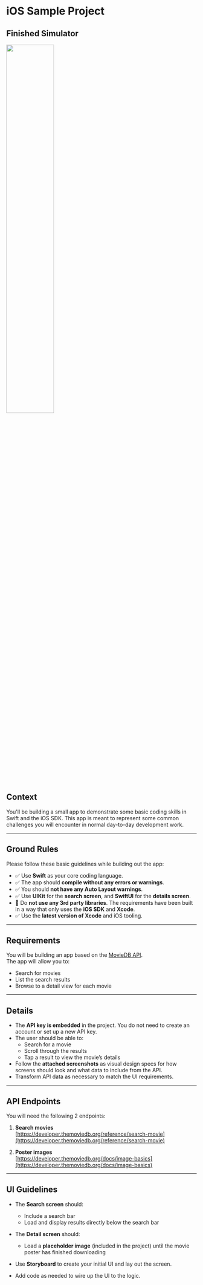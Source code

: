 # iOS Sample Project

## Finished Simulator

<img src="https://github.com/tschmidt6/MovieBrowser/blob/main/Simulator.gif" width=50% height=50%>

## Context

You'll be building a small app to demonstrate some basic coding skills in Swift and the iOS SDK. This app is meant to represent some common challenges you will encounter in normal day-to-day development work.

---

## Ground Rules

Please follow these basic guidelines while building out the app:

- ✅ Use **Swift** as your core coding language.
- ✅ The app should **compile without any errors or warnings**.
- ✅ You should **not have any Auto Layout warnings**.
- ✅ Use **UIKit** for the **search screen**, and **SwiftUI** for the **details screen**.
- 🚫 Do **not use any 3rd party libraries**. The requirements have been built in a way that only uses the **iOS SDK** and **Xcode**.
- ✅ Use the **latest version of Xcode** and iOS tooling.

---

## Requirements

You will be building an app based on the [MovieDB API](https://developer.themoviedb.org/reference/search-movie).  
The app will allow you to:

- Search for movies
- List the search results
- Browse to a detail view for each movie

---

## Details

- The **API key is embedded** in the project. You do not need to create an account or set up a new API key.
- The user should be able to:
  - Search for a movie
  - Scroll through the results
  - Tap a result to view the movie’s details
- Follow the **attached screenshots** as visual design specs for how screens should look and what data to include from the API.
- Transform API data as necessary to match the UI requirements.

---

## API Endpoints

You will need the following 2 endpoints:

1. **Search movies**  
   [https://developer.themoviedb.org/reference/search-movie](https://developer.themoviedb.org/reference/search-movie)

2. **Poster images**  
   [https://developer.themoviedb.org/docs/image-basics](https://developer.themoviedb.org/docs/image-basics)

---

## UI Guidelines

- The **Search screen** should:
  - Include a search bar
  - Load and display results directly below the search bar

- The **Detail screen** should:
  - Load a **placeholder image** (included in the project) until the movie poster has finished downloading

- Use **Storyboard** to create your initial UI and lay out the screen.
- Add code as needed to wire up the UI to the logic.